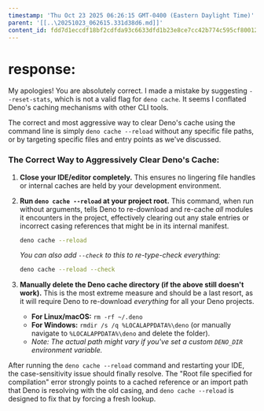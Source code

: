 ```yaml
---
timestamp: 'Thu Oct 23 2025 06:26:15 GMT-0400 (Eastern Daylight Time)'
parent: '[[..\20251023_062615.331d38d6.md]]'
content_id: fdd7d1eccdf18bf2cdfda93c6633dfd1b23e8ce7cc42b774c595cf80012c5973
---
```


# response:

My apologies! You are absolutely correct. I made a mistake by suggesting `--reset-stats`, which is not a valid flag for `deno cache`. It seems I conflated Deno's caching mechanisms with other CLI tools.

The correct and most aggressive way to clear Deno's cache using the command line is simply `deno cache --reload` without any specific file paths, or by targeting specific files and entry points as we've discussed.

### The Correct Way to Aggressively Clear Deno's Cache:

1. **Close your IDE/editor completely.** This ensures no lingering file handles or internal caches are held by your development environment.

2. **Run `deno cache --reload` at your project root.**
   This command, when run without arguments, tells Deno to re-download and re-cache *all* modules it encounters in the project, effectively clearing out any stale entries or incorrect casing references that might be in its internal manifest.

   ```bash
   deno cache --reload
   ```

   *You can also add `--check` to this to re-type-check everything:*

   ```bash
   deno cache --reload --check
   ```

3. **Manually delete the Deno cache directory (if the above still doesn't work).**
   This is the most extreme measure and should be a last resort, as it will require Deno to re-download *everything* for all your Deno projects.
   * **For Linux/macOS:** `rm -rf ~/.deno`
   * **For Windows:** `rmdir /s /q %LOCALAPPDATA%\deno` (or manually navigate to `%LOCALAPPDATA%\deno` and delete the folder).
   * *Note: The actual path might vary if you've set a custom `DENO_DIR` environment variable.*

After running the `deno cache --reload` command and restarting your IDE, the case-sensitivity issue should finally resolve. The "Root file specified for compilation" error strongly points to a cached reference or an import path that Deno is resolving with the old casing, and `deno cache --reload` is designed to fix that by forcing a fresh lookup.
